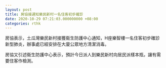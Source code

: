 ```yaml
---
layout: post
title: 房協接通知樂民新村一名住客初步確診
date: 2020-10-29 07:21:03.000000000 +08:00
categories: rthk
---
```


房協表示，土瓜灣樂民新村接獲衞生防護中心通知，H座樂智樓一名住客初步確診新型肺炎，辦事處已經安排在大廈公眾地方清潔消毒。

房協又引述衞生防護中心表示，預計今日派人到樂民新村向居民派樣本瓶，讓有需要住客作檢測。
